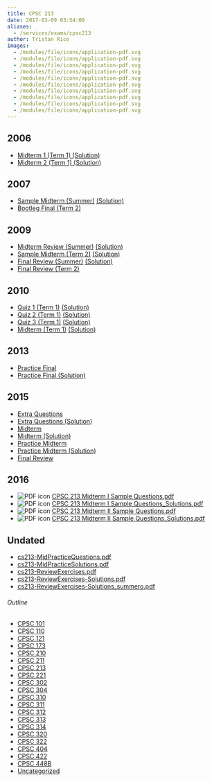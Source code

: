 ```yaml
---
title: CPSC 213
date: 2017-03-09 03:54:00
aliases:
  - /services/exams/cpsc213
author: Tristan Rice
images:
  - /modules/file/icons/application-pdf.svg
  - /modules/file/icons/application-pdf.svg
  - /modules/file/icons/application-pdf.svg
  - /modules/file/icons/application-pdf.svg
  - /modules/file/icons/application-pdf.svg
  - /modules/file/icons/application-pdf.svg
  - /modules/file/icons/application-pdf.svg
  - /modules/file/icons/application-pdf.svg
  - /modules/file/icons/application-pdf.svg
  - /modules/file/icons/application-pdf.svg
---
```


2006
----

* [Midterm 1 (Term 1) (Solution)](/files/exams/2006/cs213-2006-t1-midterm1-solution.pdf)
* [Midterm 2 (Term 1) (Solution)](/files/exams/2006/cs213-2006-t1-midterm2-solution.pdf)

2007
----

* [Sample Midterm (Summer)](/files/exams/2007/cs213-2007-s-sample-midterm.pdf) [(Solution)](/files/exams/2007/cs213-2007-s-sample-midterm-solution.pdf)
* [Bootleg Final (Term 2)](/files/exams/2007/cs313-2007-t2-bootleg-final.pdf)

2009
----

* [Midterm Review (Summer)](/files/exams/2009/cs213-2009-s-review-midterm.pdf) [(Solution)](/files/exams/2009/cs213-2009-s-review-midterm-solution.pdf)
* [Sample Midterm (Term 2)](/files/exams/2009/cs213-2009-t2-sample-midterm.pdf) [(Solution)](/files/exams/2009/cs213-2009-t2-sample-midterm-solution.pdf)
* [Final Review (Summer)](/files/exams/2009/cs213-2009-s-review-final.pdf) [(Solution)](/files/exams/2009/cs213-2009-s-review-final-solution.pdf)
* [Final Review (Term 2)](/files/exams/2009/cs213-2009-t2-review-final.pdf)

2010
----

* [Quiz 1 (Term 1)](/files/exams/2010/cs213-2010-t1-quiz1.pdf) [(Solution)](/files/exams/2010/cs213-2010-t1-quiz1-solution.pdf)
* [Quiz 2 (Term 1)](/files/exams/2010/cs213-2010-t1-quiz2.pdf) [(Solution)](/files/exams/2010/cs213-2010-t1-quiz2-solution.pdf)
* [Quiz 3 (Term 1)](/files/exams/2010/cs213-2010-t1-quiz3.pdf) [(Solution)](/files/exams/2010/cs213-2010-t1-quiz3-solution.pdf)
* [Midterm (Term 1)](/files/exams/2010/cs213-2010-t1-midterm.pdf) [(Solution)](/files/exams/2010/cs213-2010-t1-midterm-solution.pdf)

2013
----

*   [Practice Final](https://ubccsss.org/files/213-2013-practice_final.pdf)
*   [Practice Final (Solution)](https://ubccsss.org/files/213-2013-practice_final_solutions_1.pdf)

2015
----

*   [Extra Questions](https://ubccsss.org/files/213-2015-extra-questions.pdf)
*   [Extra Questions (Solution)](https://ubccsss.org/files/213-2015-extra-questions-solution.pdf)
*   [Midterm](https://ubccsss.org/files/213-2015-mt.pdf)
*   [Midterm (Solution)](https://ubccsss.org/files/213-2015-mt-soln.pdf)
*   [Practice Midterm](https://ubccsss.org/files/213-2015-practice-mt.pdf)
*   [Practice Midterm (Solution)](https://ubccsss.org/files/213-2015-practice-mt-soln.pdf)
*   [Final Review](https://ubccsss.org/files/213-2015-finalreview.pdf)

2016
----

* ![PDF icon](/modules/file/icons/application-pdf.svg "application/pdf") [CPSC 213 Midterm I Sample Questions.pdf](https://ubccsss.org/files/CPSC%20213%20Midterm%20I%20Sample%20Questions.pdf)
* ![PDF icon](/modules/file/icons/application-pdf.svg "application/pdf") [CPSC 213 Midterm I Sample Questions\_Solutions.pdf](https://ubccsss.org/files/CPSC%20213%20Midterm%20I%20Sample%20Questions_Solutions.pdf)
* ![PDF icon](/modules/file/icons/application-pdf.svg "application/pdf") [CPSC 213 Midterm II Sample Questions.pdf](https://ubccsss.org/files/CPSC%20213%20Midterm%20II%20Sample%20Questions.pdf)
* ![PDF icon](/modules/file/icons/application-pdf.svg "application/pdf") [CPSC 213 Midterm II Sample Questions\_Solutions.pdf](https://ubccsss.org/files/CPSC%20213%20Midterm%20II%20Sample%20Questions_Solutions.pdf)

Undated
-------

* [cs213-MidPracticeQuestions.pdf](/files/exams/undated/cs213-MidPracticeQuestions.pdf)
* [cs213-MidPracticeSolutions.pdf](/files/exams/undated/cs213-MidPracticeSolutions.pdf)
* [cs213-ReviewExercises.pdf](/files/exams/undated/cs213-ReviewExercises.pdf)
* [cs213-ReviewExercises-Solutions.pdf](/files/exams/undated/cs213-ReviewExercises-Solutions.pdf)
* [cs213-ReviewExercises-Solutions\_summero.pdf](/files/exams/undated/cs213-ReviewExercises-Solutions_summero.pdf)

###### Outline
* [CPSC 101](/services/exams/cpsc101)
* [CPSC 110](/services/exams/cpsc110)
* [CPSC 121](/services/exams/cpsc121)
* [CPSC 173](/services/exams/cpsc173)
* [CPSC 210](/services/exams/cpsc210)
* [CPSC 211](/services/exams/cpsc211)
* [CPSC 213](/services/exams/cpsc213)
* [CPSC 221](/services/exams/cpsc221)
* [CPSC 302](/services/exams/cpsc302)
* [CPSC 304](/services/exams/cpsc304)
* [CPSC 310](/services/exams/cpsc310)
* [CPSC 311](/services/exams/cpsc311)
* [CPSC 312](/services/exams/cpsc312)
* [CPSC 313](/services/exams/cpsc313)
* [CPSC 314](/services/exams/cpsc314)
* [CPSC 320](/services/exams/cpsc320)
* [CPSC 322](/services/exams/cpsc322)
* [CPSC 404](/services/exams/cpsc404)
* [CPSC 422](/services/exams/cpsc422)
* [CPSC 448B](/services/exams/cpsc448B)
* [Uncategorized](/services/exams/uncategorized)
